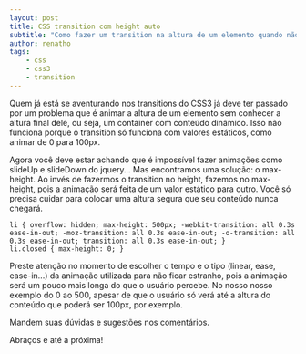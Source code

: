 ```yaml
---
layout: post
title: CSS transition com height auto
subtitle: "Como fazer um transition na altura de um elemento quando não conhecemos a altura dele"
author: renatho
tags:
    - css
    - css3
    - transition
---
```


Quem já está se aventurando nos transitions do CSS3 já deve ter passado por um problema que é animar a altura de um elemento sem conhecer a altura final dele, ou seja, um container com conteúdo dinâmico. Isso não funciona porque o transition só funciona com valores estáticos, como animar de 0 para 100px.

Agora você deve estar achando que é impossível fazer animações como slideUp e slideDown do jquery... Mas encontramos uma solução: o max-height. Ao invés de fazermos o transition no height, fazemos no max-height, pois a animação será feita de um valor estático para outro. Você só precisa cuidar para colocar uma altura segura que seu conteúdo nunca chegará.

	li { overflow: hidden; max-height: 500px; -webkit-transition: all 0.3s ease-in-out; -moz-transition: all 0.3s ease-in-out; -o-transition: all 0.3s ease-in-out; transition: all 0.3s ease-in-out; }
	li.closed { max-height: 0; }

Preste atenção no momento de escolher o tempo e o tipo (linear, ease, ease-in...) da animação utilizada para não ficar estranho, pois a animação será um pouco mais longa do que o usuário percebe. No nosso nosso exemplo do 0 ao 500, apesar de que o usuário só verá até a altura do conteúdo que poderá ser 100px, por exemplo.

Mandem suas dúvidas e sugestões nos comentários.

Abraços e até a próxima!